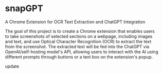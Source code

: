 # snapGPT

A Chrome Extension for OCR Text Extraction and ChatGPT Integration

The goal of this project is to create a Chrome extension that enables users to take screenshots of selected sections on a webpage, including images and text, and use Optical Character Recognition (OCR) to extract the text from the screenshot. The extracted text will be fed into the ChatGPT via OpenAI/self-hosting model's API, allowing users to interact with the AI using different prompts through buttons or a text box on the extension's popup.

update

